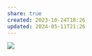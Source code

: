 ```yaml
---
share: true
created: 2023-10-24T18:26
updated: 2024-05-11T21:26
---
```



![](https://i.imgur.com/169cTiL.png)
